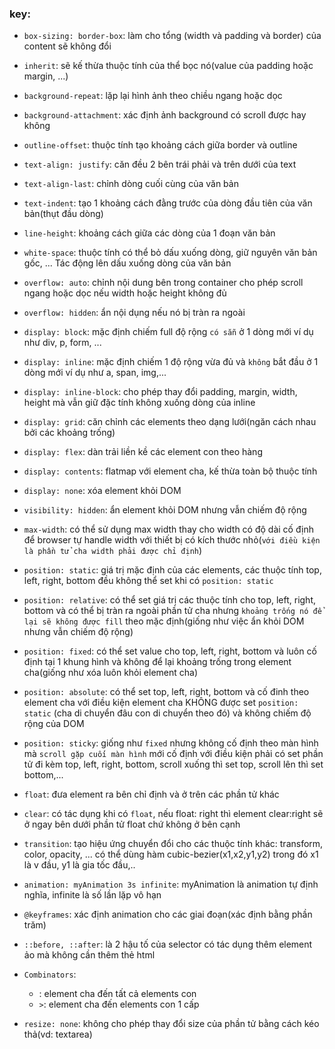 ### key:

- `box-sizing: border-box`: làm cho tổng (width và padding và border) của content sẽ không đổi
- `inherit`: sẽ kế thừa thuộc tính của thể bọc nó(value của padding hoặc margin, ...)

- `background-repeat`: lặp lại hình ảnh theo chiều ngang hoặc dọc
- `background-attachment`: xác định ảnh background có scroll được hay không

- `outline-offset`: thuộc tính tạo khoảng cách giữa border và outline

- `text-align: justify`: căn đều 2 bên trái phải và trên dưới của text
- `text-align-last`: chỉnh dòng cuối cùng của văn bản
- `text-indent`: tạo 1 khoảng cách đằng trước của dòng đầu tiên của văn bản(thụt đầu dòng)
- `line-height`: khoảng cách giữa các dòng của 1 đoạn văn bản
- `white-space`: thuộc tính có thể bỏ dấu xuống dòng, giữ nguyên văn bản gốc, ... Tác động lên dấu xuống dòng của văn
  bản
- `overflow: auto`: chỉnh nội dung bên trong container cho phép scroll ngang hoặc dọc nếu width hoặc height không đủ
- `overflow: hidden`: ẩn nội dụng nếu nó bị tràn ra ngoài
- `display: block`: mặc định chiếm full độ rộng `có sẵn` ở 1 dòng mới ví dụ như div, p, form, ...
- `display: inline`: mặc định chiếm 1 độ rộng vừa đủ và `không` bắt đầu ở 1 dòng mới ví dụ như a, span, img,...
- `display: inline-block`: cho phép thay đổi padding, margin, width, height mà vẫn giữ đặc tính không xuống dòng của inline
- `display: grid`: căn chỉnh các elements theo dạng lưới(ngăn cách nhau bởi các khoảng trống)
- `display: flex`: dàn trải liền kề các element con theo hàng
- `display: contents`: flatmap với element cha, kế thừa toàn bộ thuộc tính
- `display: none`: xóa element khỏi DOM
- `visibility: hidden`: ẩn element khỏi DOM nhưng vẫn chiếm độ rộng

- `max-width`: có thể sử dụng max width thay cho width có độ dài cố định để browser tự handle width với thiết bị có kích
  thước nhỏ(`với điều kiện là phần tử cha width phải được chỉ định`)

- `position: static`: giá trị mặc định của các elements, các thuộc tính top, left, right, bottom đều không thể set khi
  có `position: static`
- `position: relative`: có thể set giá trị các thuộc tính cho top, left, right, bottom và có thể bị tràn ra ngoài phần
  tử cha nhưng `khoảng trống nó để lại sẽ không được fill` theo mặc định(giống như việc ẩn khỏi DOM nhưng vẫn chiếm độ
  rộng)
- `position: fixed`: có thể set value cho top, left, right, bottom và luôn cố định tại 1 khung hình và không để lại
  khoảng trống trong element cha(giống như xóa luôn khỏi element cha)
- `position: absolute`: có thể set top, left, right, bottom và cố đinh theo element cha với điều kiện element cha KHÔNG
  được set `position: static` (cha di chuyển đâu con di chuyển theo đó) và không chiếm độ rộng của DOM
- `position: sticky`: giống như `fixed` nhưng không cố định theo màn hình mà `scroll gặp cuối màn hình` mới cố định với
  điều kiện phải có set phần tử đi kèm top, left, right, bottom, scroll xuống thì set top, scroll lên thì set bottom,...

- `float`: đưa element ra bên chỉ định và ở trên các phần tử khác
- `clear`: có tác dụng khi có `float`, nếu float: right thì element clear:right sẽ ở ngay bên dưới phần tử float chứ
  không ở bên cạnh


- `transition`: tạo hiệu ứng chuyển đổi cho các thuộc tính khác: transform, color, opacity, ... có thể dùng hàm
  cubic-bezier(x1,x2,y1,y2) trong đó x1 là v đầu, y1 là gia tốc đầu,..
- `animation: myAnimation 3s infinite`: myAnimation là animation tự định nghĩa, infinite là số lần lặp vô hạn
- `@keyframes`: xác định animation cho các giai đoạn(xác định bằng phần trăm)

- `::before, ::after`: là 2 hậu tố của selector có tác dụng thêm element ảo mà không cần thêm thẻ html
- `Combinators`:
  - <space>: element cha đến tất cả elements con
  - `>`: element cha đến elements con 1 cấp

- `resize: none`: không cho phép thay đổi size của phần tử bằng cách kéo thả(vd: textarea)



